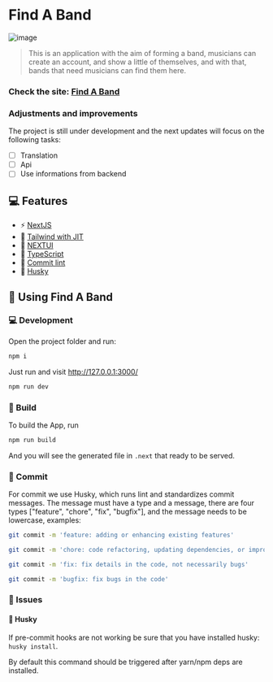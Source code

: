 # Find A Band

![image](https://github.com/rafhajr/find_a_band/assets/14079111/bc0802f2-f82b-42f8-bac8-5f9ea2a7bfa0)


> This is an application with the aim of forming a band, musicians can create an account, and show a little of themselves, and with that, bands that need musicians can find them here.

### Check the site: [Find A Band](https://find-a-band.vercel.app/)

### Adjustments and improvements

The project is still under development and the next updates will focus on the following tasks:

- [ ] Translation
- [ ] Api
- [ ] Use informations from backend

## 💻 Features

-  ⚡️  [NextJS](https://nextjs.org/docs)
- 🎨 [Tailwind with JIT](https://tailwindcss.com/)
- 🦾 [NEXTUI](https://nextui.org/docs/guide/introduction)
- 🎇 [TypeScript](https://www.typescriptlang.org/)
- 📝 [Commit lint](https://github.com/conventional-changelog/commitlint)
- 🐺 [Husky](https://typicode.github.io/husky/)


## 🚀 Using Find A Band

### 💻 Development

Open the project folder and run:

```bash
npm i
```

Just run and visit http://127.0.0.1:3000/

```bash
npm run dev
```

### 🔨 Build

To build the App, run

```bash
npm run build
```

And you will see the generated file in `.next` that ready to be served.

### 📨 Commit

For commit we use Husky, which runs lint and standardizes commit messages. The message must have a type and a message, there are four types ["feature", "chore", "fix", "bugfix"], and the message needs to be lowercase, examples:

```bash
git commit -m 'feature: adding or enhancing existing features'

git commit -m 'chore: code refactoring, updating dependencies, or improving project structure'

git commit -m 'fix: fix details in the code, not necessarily bugs'

git commit -m 'bugfix: fix bugs in the code'
```

###  🐛 Issues

#### 🐺 Husky

If pre-commit hooks are not working be sure that you have installed husky: `husky install`.

By default this command should be triggered after yarn/npm deps are installed.
